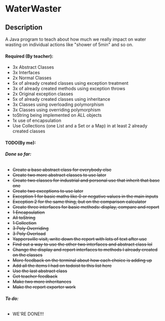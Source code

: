 # WaterWaster
## Description
A Java program to teach about how much we really impact on water wasting on individual actions like "shower of 5min" and so on.

#### Required (By teacher):
- 3x Abstract Classes 
- 3x Interfaces
- 2x Normal Classes
- 5x of already created classes using exception treatment
- 3x of already created methods using exception throws
- 2x Original exception classes
- 5x of already created classes using inheritance
- 3x Classes using overloading polymorphism
- 3x Classes using overriding polymorphism
- toString being implemented on ALL objects
- 1x use of encapsulation
- Use Collections (one List and a Set or a Map) in at least 2 already created classes

#### TODO(By me):
###### **Done so far:**
- ~~Create a base abstract class for everybody else~~
- ~~Create two more abstract classes to use later~~
- ~~Create two classes for industrial and personal use that inherit that base one~~
- ~~Create two exceptions to use later~~
- ~~Exception 1 for basic maths like 0 or negative values in the main inputs~~
- ~~Exception 2 for the same thing, but on the comparison calculator~~
- ~~Create three interfaces for basic methods: display, compare and report~~
- ~~1 Encapsulation~~
- ~~All toString~~
- ~~1 Collection~~
- ~~3 Poly Overriding~~
- ~~3 Poly Overload~~
- ~~Yappersville visit, write down the report with lots of text after use~~
- ~~Find out a way to use the other two interfaces and abstract class lol~~
- ~~Change the display and report interfaces to methods I already created on the classes~~
- ~~More feedback on the terminal about how each choice is adding up~~
- ~~Add all the items I had on todoist to this list here~~
- ~~Use the last abstract class~~
- ~~Get teacher feedback~~
- ~~Make two more inheritances~~ 
- ~~Make the report exporter work~~

###### **To do:**

- WE'RE DONE!!!